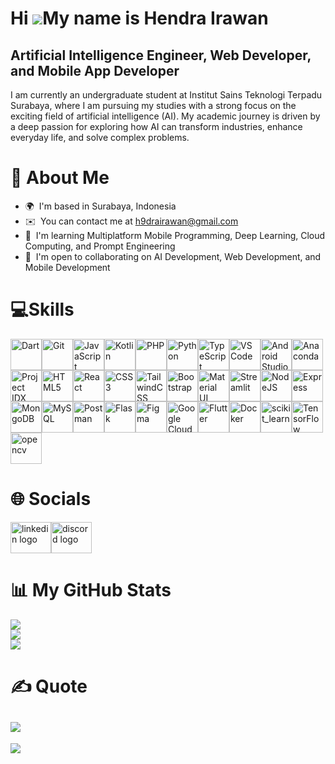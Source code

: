 Hi ![](https://user-images.githubusercontent.com/18350557/176309783-0785949b-9127-417c-8b55-ab5a4333674e.gif)My name is Hendra Irawan
=====================================================================================================================================

Artificial Intelligence Engineer, Web Developer, and Mobile App Developer
-------------------------------------------------------------------------

I am currently an undergraduate student at Institut Sains Teknologi Terpadu Surabaya, where I am pursuing my studies with a strong focus on the exciting field of artificial intelligence (AI). My academic journey is driven by a deep passion for exploring how AI can transform industries, enhance everyday life, and solve complex problems.

# 💫 About Me

* 🌍  I'm based in Surabaya, Indonesia
* ✉️  You can contact me at [h9drairawan@gmail.com](mailto:h9drairawan@gmail.com)
* 🧠  I'm learning Multiplatform Mobile Programming, Deep Learning, Cloud Computing, and Prompt Engineering
* 🤝  I'm open to collaborating on AI Development, Web Development, and Mobile Development

# 💻Skills

<p align="left"><a href="https://dart.dev/" target="_blank" rel="noreferrer"><img src="https://raw.githubusercontent.com/danielcranney/readme-generator/main/public/icons/skills/dart-colored.svg"width="50"height="50"alt="Dart" /></a><a href="https://git-scm.com/" target="_blank" rel="noreferrer"><img src="https://raw.githubusercontent.com/danielcranney/readme-generator/main/public/icons/skills/git-colored.svg"width="50"height="50"alt="Git" /></a><a href="https://developer.mozilla.org/en-US/docs/Web/JavaScript"target="_blank"rel="noreferrer"><img src="https://raw.githubusercontent.com/danielcranney/readme-generator/main/public/icons/skills/javascript-colored.svg"width="50"height="50"alt="JavaScript" /></a><a href="https://kotlinlang.org/" target="_blank" rel="noreferrer"><img src="https://raw.githubusercontent.com/danielcranney/readme-generator/main/public/icons/skills/kotlin-colored.svg"width="50"height="50"alt="Kotlin" /></a><a href="https://www.php.net/" target="_blank" rel="noreferrer"><img src="https://raw.githubusercontent.com/danielcranney/readme-generator/main/public/icons/skills/php-colored.svg"width="50"height="50"alt="PHP" /></a><a href="https://www.python.org/" target="_blank" rel="noreferrer"><img src="https://raw.githubusercontent.com/danielcranney/readme-generator/main/public/icons/skills/python-colored.svg"width="50"height="50"alt="Python" /></a><a href="https://www.typescriptlang.org/"target="_blank"rel="noreferrer"><img src="https://raw.githubusercontent.com/danielcranney/readme-generator/main/public/icons/skills/typescript-colored.svg"width="50"height="50"alt="TypeScript" /></a><a href="https://code.visualstudio.com/" target="_blank" rel="noreferrer"><img src="https://raw.githubusercontent.com/danielcranney/readme-generator/main/public/icons/skills/visualstudiocode.svg"width="50"height="50"alt="VS Code" /></a><a href="https://developer.android.com/studio"target="_blank"rel="noreferrer"><img src="https://upload.wikimedia.org/wikipedia/commons/c/c1/Android_Studio_icon_%282023%29.svg"alt="Android Studio"width="50"height="50" /></a><a href="https://www.anaconda.com/" target="_blank" rel="noreferrer"><img src="https://anaconda.org/static/img/anaconda-symbol.svg"alt="Anaconda"width="50"height="50" /></a><a href="https://idx.dev/" target="_blank" rel="noreferrer"><img src="https://idx.dev/images/code-chevron.svg"alt="Project IDX"width="50"height="50" /></a><a href="https://developer.mozilla.org/en-US/docs/Glossary/HTML5"target="_blank"rel="noreferrer"><img src="https://raw.githubusercontent.com/danielcranney/readme-generator/main/public/icons/skills/html5-colored.svg"width="50"height="50"alt="HTML5" /></a><a href="https://reactjs.org/" target="_blank" rel="noreferrer"><img src="https://raw.githubusercontent.com/danielcranney/readme-generator/main/public/icons/skills/react-colored.svg"width="50"height="50"alt="React" /></a><a href="https://www.w3.org/TR/CSS/#css" target="_blank" rel="noreferrer"><img src="https://raw.githubusercontent.com/danielcranney/readme-generator/main/public/icons/skills/css3-colored.svg"width="50"height="50"alt="CSS3" /></a><a href="https://tailwindcss.com/" target="_blank" rel="noreferrer"><img src="https://raw.githubusercontent.com/danielcranney/readme-generator/main/public/icons/skills/tailwindcss-colored.svg"width="50"height="50"alt="TailwindCSS" /></a><a href="https://getbootstrap.com/" target="_blank" rel="noreferrer"><img src="https://raw.githubusercontent.com/danielcranney/readme-generator/main/public/icons/skills/bootstrap-colored.svg"width="50"height="50"alt="Bootstrap"/></a><a href="https://mui.com/" target="_blank" rel="noreferrer"><img src="https://raw.githubusercontent.com/danielcranney/readme-generator/main/public/icons/skills/materialui-colored.svg"width="50"height="50"alt="Material UI"/></a><a href="https://streamlit.io/" target="_blank" rel="noreferrer"><img src="https://files.svgcdn.io/logos/streamlit.svg"width="50"height="50"alt="Streamlit" /></a><a href="https://nodejs.org/en/" target="_blank" rel="noreferrer"><img src="https://raw.githubusercontent.com/danielcranney/readme-generator/main/public/icons/skills/nodejs-colored.svg"width="50"height="50"alt="NodeJS" /></a><a href="https://expressjs.com/" target="_blank" rel="noreferrer"><img src="https://raw.githubusercontent.com/danielcranney/readme-generator/main/public/icons/skills/express-colored-dark.svg"width="50"height="50"alt="Express" /></a><a href="https://www.mongodb.com/" target="_blank" rel="noreferrer"><img src="https://raw.githubusercontent.com/danielcranney/readme-generator/main/public/icons/skills/mongodb-colored.svg"width="50"height="50"alt="MongoDB" /></a><a href="https://www.mysql.com/" target="_blank" rel="noreferrer"><img src="https://raw.githubusercontent.com/danielcranney/readme-generator/main/public/icons/skills/mysql-colored.svg"width="50"height="50"alt="MySQL" /></a><a href="https://www.postman.com/" target="_blank" rel="noreferrer"><img src="https://voyager.postman.com/logo/postman-logo-icon-orange.svg"width="50"height="50"alt="Postman" /></a><a href="https://flask.palletsprojects.com/en/2.0.x/"target="_blank"rel="noreferrer"><img src="https://raw.githubusercontent.com/danielcranney/readme-generator/main/public/icons/skills/flask-colored-dark.svg"width="50"height="50"alt="Flask" /></a><a href="https://www.figma.com/" target="_blank" rel="noreferrer"><img src="https://raw.githubusercontent.com/danielcranney/readme-generator/main/public/icons/skills/figma-colored.svg"width="50"height="50"alt="Figma" /></a><a href="https://cloud.google.com/" target="_blank" rel="noreferrer"><img src="https://raw.githubusercontent.com/danielcranney/readme-generator/main/public/icons/skills/googlecloud-colored.svg"width="50"height="50"alt="Google Cloud" /></a><a href="https://flutter.dev/" target="_blank" rel="noreferrer"><img src="https://raw.githubusercontent.com/danielcranney/readme-generator/main/public/icons/skills/flutter-colored.svg"width="50"height="50"alt="Flutter" /></a><a href="https://www.docker.com/" target="_blank" rel="noreferrer"><img src="https://raw.githubusercontent.com/danielcranney/readme-generator/main/public/icons/skills/docker-colored.svg"width="50"height="50"alt="Docker" /></a><a href="https://scikit-learn.org/" target="_blank" rel="noreferrer"><img src="https://upload.wikimedia.org/wikipedia/commons/0/05/Scikit_learn_logo_small.svg"alt="scikit_learn"width="50"height="50" /></a><a href="https://www.tensorflow.org/" target="_blank" rel="noreferrer"><img src="https://raw.githubusercontent.com/danielcranney/readme-generator/main/public/icons/skills/tensorflow-colored.svg"width="50"height="50"alt="TensorFlow" /></a><a href="https://opencv.org/" target="_blank" rel="noreferrer"><img src="https://www.vectorlogo.zone/logos/opencv/opencv-icon.svg"alt="opencv"width="50"height="50"/></a></p>

# 🌐 Socials

<a href="www.linkedin.com/in/hendra-irawan-1791bb295" target="_blank"><img src="https://raw.githubusercontent.com/maurodesouza/profile-readme-generator/master/src/assets/icons/social/linkedin/default.svg" width="65" height="50" alt="linkedin logo"/></a><a href="https://discord.com/users/826484425554526209" target="_blank"><img src="https://raw.githubusercontent.com/maurodesouza/profile-readme-generator/master/src/assets/icons/social/discord/default.svg" width="65" height="50" alt="discord logo"/></a>

# 📊 My GitHub Stats

![](https://github-readme-stats.vercel.app/api?username=H9drairawan&theme=radical&hide_border=false&include_all_commits=true&count_private=true)<br/>
![](https://github-readme-streak-stats.herokuapp.com/?user=H9drairawan&theme=radical&hide_border=false)<br/>
![](https://github-readme-stats.vercel.app/api/top-langs/?username=H9drairawan&theme=radical&hide_border=false&include_all_commits=true&count_private=true&layout=compact)

# ✍️ Quote
![](https://quotes-github-readme.vercel.app/api?type=horizontal&theme=radical)
---
[![](https://visitcount.itsvg.in/api?id=H9drairawan&icon=0&color=1)](https://visitcount.itsvg.in)
